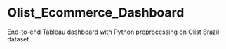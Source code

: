 # Olist_Ecommerce_Dashboard
End-to-end Tableau dashboard with Python preprocessing on Olist Brazil dataset
